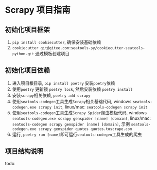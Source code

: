 # Scrapy 项目指南

## 初始化项目框架
1. `pip install cookiecutter`, 确保安装基础依赖
2. `cookiecutter git@gitee.com:seatools-py/cookiecutter-seatools-python.git` 通过模板创建项目

## 初始化项目依赖
1. 进入项目根目录, `pip install poetry` 安装`poetry`依赖
2. 使用`poetry` 更新锁 `poetry lock`, 然后安装依赖 `poetry install`
3. 安装`scrapy`相关依赖, `poetry add scrapy`
4. 使用`seatools-codegen`工具生成`Scrapy`相关基础代码, windows `seatools-codegen.exe scrapy init`, linux/mac: `seatools-codegen scrapy init` 
5. 使用`seatools-codegen`工具生成`Scrapy Spider`爬虫模板代码, windows `seatools-codegen.exe scrapy genspider [name] [domain]`, linux/mac: `seatools-codegen scrapy genspider [name] [domain]`, 示例 `seatools-codegen.exe scrapy genspider quotes quotes.toscrape.com`
6. 运行, `poetry run [name]`即可运行`seatools-codegen`工具生成的爬虫

## 项目结构说明
todo:
